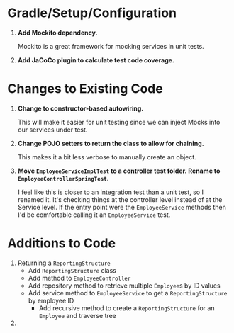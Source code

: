 # Gradle/Setup/Configuration
1. **Add Mockito dependency.**

    Mockito is a great framework for mocking services in unit tests.

2. **Add JaCoCo plugin to calculate test code coverage.**

# Changes to Existing Code

1. **Change to constructor-based autowiring.**

    This will make it easier for unit testing since we can inject Mocks into our services under test.

2. **Change POJO setters to return the class to allow for chaining.**

    This makes it a bit less verbose to manually create an object.

3. **Move `EmployeeServiceImplTest` to a controller test folder. Rename to `EmployeeControllerSpringTest`.**

    I feel like this is closer to an integration test than a unit test, so I renamed it. It's checking things 
    at the controller level instead of at the Service level. If the entry point were the `EmployeeService` methods
    then I'd be comfortable calling it an `EmployeeService` test.


# Additions to Code

1. Returning a `ReportingStructure`
    + Add `ReportingStructure` class
    + Add method to `EmployeeController`
    + Add repository method to retrieve multiple `Employee`s by ID values
    + Add service method to `EmployeeService` to get a `ReportingStructure` by employee ID
        + Add recursive method to create a `ReportingStructure` for an `Employee` and traverse tree
2.